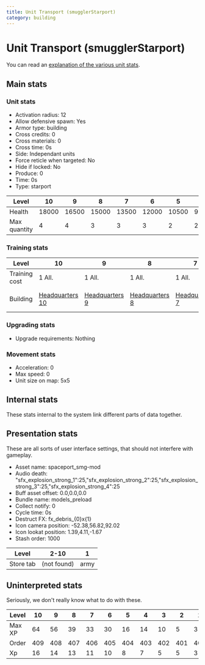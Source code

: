 ```yaml
---
title: Unit Transport (smugglerStarport)
category: building
---
```


# Unit Transport (smugglerStarport)

You can read an [explanation  of the various unit stats](unitexplained.md).

## Main stats

### Unit stats

  * Activation radius: 12
  * Allow defensive spawn: Yes
  * Armor type: building
  * Cross credits: 0
  * Cross materials: 0
  * Cross time: 0s
  * Side: Independant units
  * Force reticle when targeted: No
  * Hide if locked: No
  * Produce: 0
  * Time: 0s
  * Type: starport

|Level       |10   |9    |8    |7    |6    |5    |4   |3   |2   |1   |
|------------|-----|-----|-----|-----|-----|-----|----|----|----|----|
|Health      |18000|16500|15000|13500|12000|10500|9000|6000|3900|3000|
|Max quantity|4    |4    |3    |3    |3    |2    |2   |2   |1   |1   |


### Training stats

|Level        |10                                |9                                |8                                |7                                |6                                |5                                |4                                |3                                |2                                |1                                             |
|-------------|----------------------------------|---------------------------------|---------------------------------|---------------------------------|---------------------------------|---------------------------------|---------------------------------|---------------------------------|---------------------------------|----------------------------------------------|
|Training cost|1 All.                            |1 All.                           |1 All.                           |1 All.                           |1 All.                           |1 All.                           |1 All.                           |1 All.                           |1 All.                           |2500 All.                                     |
|Building     |[Headquarters 10](smugglerHQ.html)|[Headquarters 9](smugglerHQ.html)|[Headquarters 8](smugglerHQ.html)|[Headquarters 7](smugglerHQ.html)|[Headquarters 6](smugglerHQ.html)|[Headquarters 5](smugglerHQ.html)|[Headquarters 4](smugglerHQ.html)|[Headquarters 3](smugglerHQ.html)|[Headquarters 2](smugglerHQ.html)|[Alloy Depot 1](smugglerMaterialsStorage.html)|


### Upgrading stats

  * Upgrade requirements: Nothing

### Movement stats

  * Acceleration: 0
  * Max speed: 0
  * Unit size on map: 5x5

## Internal stats

These stats internal to the system link different parts of data together.


## Presentation stats

These are all sorts of user interface settings, that should not interfere with gameplay.

  * Asset name: spaceport_smg-mod
  * Audio death: "sfx_explosion_strong_1":25,"sfx_explosion_strong_2":25,"sfx_explosion_strong_3":25,"sfx_explosion_strong_4":25
  * Buff asset offset: 0.0,0.0,0.0
  * Bundle name: models_preload
  * Collect notify: 0
  * Cycle time: 0s
  * Destruct FX: fx_debris_{0}x{1}
  * Icon camera position: -52.38,56.82,92.02
  * Icon lookat position: 1.39,4.11,-1.67
  * Stash order: 1000

|Level    |2-10       |1   |
|---------|-----------|----|
|Store tab|(not found)|army|


## Uninterpreted stats

Seriously, we don't really know what to do with these.

|Level |10 |9  |8  |7  |6  |5  |4  |3  |2  |1  |
|------|---|---|---|---|---|---|---|---|---|---|
|Max XP|64 |56 |39 |33 |30 |16 |14 |10 |5  |3  |
|Order |409|408|407|406|405|404|403|402|401|400|
|Xp    |16 |14 |13 |11 |10 |8  |7  |5  |5  |3  |


